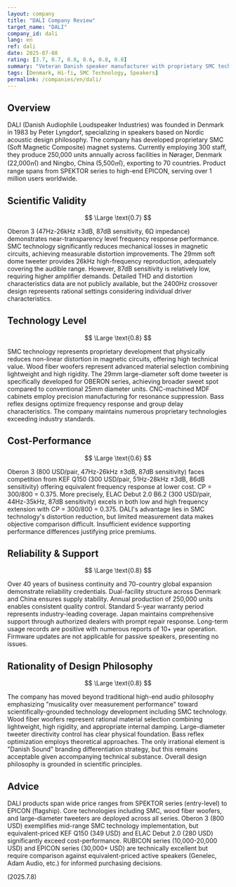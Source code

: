 ```yaml
---
layout: company
title: "DALI Company Review"
target_name: "DALI"
company_id: dali
lang: en
ref: dali
date: 2025-07-08
rating: [3.7, 0.7, 0.8, 0.6, 0.8, 0.8]
summary: "Veteran Danish speaker manufacturer with proprietary SMC technology and other innovations, but measurement performance remains appropriate for the price range."
tags: [Denmark, Hi-fi, SMC Technology, Speakers]
permalink: /companies/en/dali/
---
```

## Overview

DALI (Danish Audiophile Loudspeaker Industries) was founded in Denmark in 1983 by Peter Lyngdorf, specializing in speakers based on Nordic acoustic design philosophy. The company has developed proprietary SMC (Soft Magnetic Composite) magnet systems. Currently employing 300 staff, they produce 250,000 units annually across facilities in Nørager, Denmark (22,000㎡) and Ningbo, China (5,500㎡), exporting to 70 countries. Product range spans from SPEKTOR series to high-end EPICON, serving over 1 million users worldwide.

## Scientific Validity

$$ \Large \text{0.7} $$

Oberon 3 (47Hz-26kHz ±3dB, 87dB sensitivity, 6Ω impedance) demonstrates near-transparency level frequency response performance. SMC technology significantly reduces mechanical losses in magnetic circuits, achieving measurable distortion improvements. The 29mm soft dome tweeter provides 26kHz high-frequency reproduction, adequately covering the audible range. However, 87dB sensitivity is relatively low, requiring higher amplifier demands. Detailed THD and distortion characteristics data are not publicly available, but the 2400Hz crossover design represents rational settings considering individual driver characteristics.

## Technology Level

$$ \Large \text{0.8} $$

SMC technology represents proprietary development that physically reduces non-linear distortion in magnetic circuits, offering high technical value. Wood fiber woofers represent advanced material selection combining lightweight and high rigidity. The 29mm large-diameter soft dome tweeter is specifically developed for OBERON series, achieving broader sweet spot compared to conventional 25mm diameter units. CNC-machined MDF cabinets employ precision manufacturing for resonance suppression. Bass reflex designs optimize frequency response and group delay characteristics. The company maintains numerous proprietary technologies exceeding industry standards.

## Cost-Performance

$$ \Large \text{0.6} $$

Oberon 3 (800 USD/pair, 47Hz-26kHz ±3dB, 87dB sensitivity) faces competition from KEF Q150 (300 USD/pair, 51Hz-28kHz ±3dB, 86dB sensitivity) offering equivalent frequency response at lower cost. CP = 300/800 = 0.375. More precisely, ELAC Debut 2.0 B6.2 (300 USD/pair, 44Hz-35kHz, 87dB sensitivity) excels in both low and high frequency extension with CP = 300/800 = 0.375. DALI's advantage lies in SMC technology's distortion reduction, but limited measurement data makes objective comparison difficult. Insufficient evidence supporting performance differences justifying price premiums.

## Reliability & Support

$$ \Large \text{0.8} $$

Over 40 years of business continuity and 70-country global expansion demonstrate reliability credentials. Dual-facility structure across Denmark and China ensures supply stability. Annual production of 250,000 units enables consistent quality control. Standard 5-year warranty period represents industry-leading coverage. Japan maintains comprehensive support through authorized dealers with prompt repair response. Long-term usage records are positive with numerous reports of 10+ year operation. Firmware updates are not applicable for passive speakers, presenting no issues.

## Rationality of Design Philosophy

$$ \Large \text{0.8} $$

The company has moved beyond traditional high-end audio philosophy emphasizing "musicality over measurement performance" toward scientifically-grounded technology development including SMC technology. Wood fiber woofers represent rational material selection combining lightweight, high rigidity, and appropriate internal damping. Large-diameter tweeter directivity control has clear physical foundation. Bass reflex optimization employs theoretical approaches. The only irrational element is "Danish Sound" branding differentiation strategy, but this remains acceptable given accompanying technical substance. Overall design philosophy is grounded in scientific principles.

## Advice

DALI products span wide price ranges from SPEKTOR series (entry-level) to EPICON (flagship). Core technologies including SMC, wood fiber woofers, and large-diameter tweeters are deployed across all series. Oberon 3 (800 USD) exemplifies mid-range SMC technology implementation, but equivalent-priced KEF Q150 (349 USD) and ELAC Debut 2.0 (280 USD) significantly exceed cost-performance. RUBICON series (10,000-20,000 USD) and EPICON series (30,000+ USD) are technically excellent but require comparison against equivalent-priced active speakers (Genelec, Adam Audio, etc.) for informed purchasing decisions.

(2025.7.8)